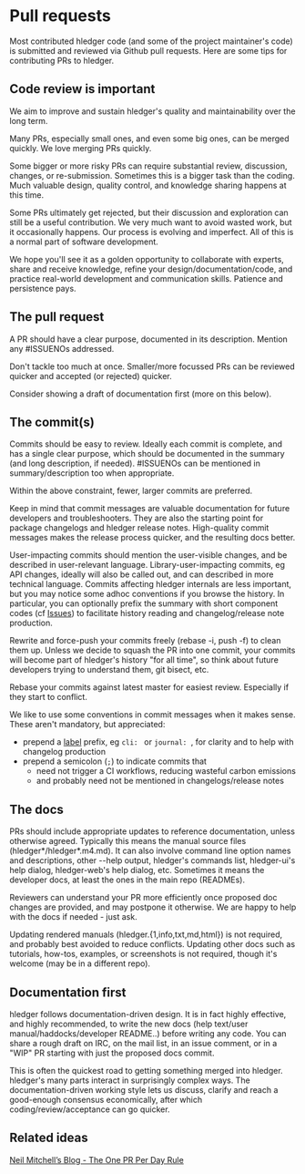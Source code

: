 # Pull requests

<div class=pagetoc>

<!-- toc -->
</div>

Most contributed hledger code (and some of the project maintainer's code)
is submitted and reviewed via Github pull requests.
Here are some tips for contributing PRs to hledger.

## Code review is important

We aim to improve and sustain hledger's quality and maintainability over the long term.

Many PRs, especially small ones, and even some big ones, can be merged quickly. 
We love merging PRs quickly.

Some bigger or more risky PRs can require substantial review, discussion, changes, or re-submission. 
Sometimes this is a bigger task than the coding.
Much valuable design, quality control, and knowledge sharing happens at this time. 

Some PRs ultimately get rejected, but their discussion and exploration can still be a useful contribution.
We very much want to avoid wasted work, but it occasionally happens. 
Our process is evolving and imperfect.
All of this is a normal part of software development.

We hope you'll see it as a golden opportunity to collaborate with experts,
share and receive knowledge, refine your design/documentation/code,
and practice real-world development and communication skills.
Patience and persistence pays.

## The pull request

A PR should have a clear purpose, documented in its description. Mention any #ISSUENOs addressed.

Don't tackle too much at once. 
Smaller/more focussed PRs can be reviewed quicker and accepted (or rejected) quicker.

Consider showing a draft of documentation first (more on this below).

## The commit(s)

Commits should be easy to review.
Ideally each commit is complete, and has a single clear purpose,
which should be documented in the summary (and long description, if needed).
\#ISSUENOs can be mentioned in summary/description too when appropriate.

Within the above constraint, fewer, larger commits are preferred.

Keep in mind that commit messages are valuable documentation 
for future developers and troubleshooters. 
They are also the starting point for package changelogs and hledger release notes.
High-quality commit messages makes the release process quicker, and the resulting docs better. 

User-impacting commits should mention the user-visible changes, 
and be described in user-relevant language.
Library-user-impacting commits, eg API changes, ideally will also
be called out, and can described in more technical language.
Commits affecting hledger internals are less important, 
but you may notice some adhoc conventions if you browse the history.
In particular, you can optionally prefix the summary with short component codes (cf [Issues](#issues))
to facilitate history reading and changelog/release note production.

Rewrite and force-push your commits freely (rebase -i, push -f) to clean them up. 
Unless we decide to squash the PR into one commit, 
your commits will become part of hledger's history "for all time", 
so think about future developers trying to understand them, git bisect, etc.   

Rebase your commits against latest master for easiest review. Especially if they start to conflict.

We like to use some conventions in commit messages when it makes sense. These aren't mandatory, but appreciated:

- prepend a [label](ISSUES.md#labels) prefix, eg `cli: ` or `journal: `, for clarity and to help with changelog production
- prepend a semicolon (`;`) to indicate commits that 
  - need not trigger a CI workflows, reducing wasteful carbon emissions
  - and probably need not be mentioned in changelogs/release notes

## The docs

PRs should include appropriate updates to reference documentation, unless otherwise agreed.
Typically this means the manual source files (hledger*/hledger*.m4.md).
It can also involve
command line option names and descriptions,
other --help output,
hledger's commands list,
hledger-ui's help dialog,
hledger-web's help dialog,
etc.
Sometimes it means the developer docs, at least the ones in the main repo (READMEs).

Reviewers can understand your PR more efficiently once proposed doc changes are provided, and may postpone it otherwise.
We are happy to help with the docs if needed - just ask.

Updating rendered manuals (hledger.{1,info,txt,md,html}) is not required, and probably best avoided to reduce conflicts.
Updating other docs such as tutorials, how-tos, examples, or screenshots is not required,
though it's welcome (may be in a different repo).

## Documentation first

hledger follows documentation-driven design.
It is in fact highly effective, and highly recommended,
to write the new docs (help text/user manual/haddocks/developer README..) before writing any code.
You can share a rough draft on IRC, on the mail list, in an issue comment,
or in a "WIP" PR starting with just the proposed docs commit.

This is often the quickest road to getting something merged into hledger.
hledger's many parts interact in surprisingly complex ways.
The documentation-driven working style lets us discuss, clarify and reach a good-enough consensus economically,
after which coding/review/acceptance can go quicker.
<!--
changes can impact past and future users,
ease of contribution,
long-term maintenance costs,
product architecture,
compatibility with the larger plain text accounting ecosystem,
etc.
-->

## Related ideas

[Neil Mitchell’s Blog - The One PR Per Day Rule](https://neilmitchell.blogspot.com/2019/06/the-one-pr-per-day-rule.html)


